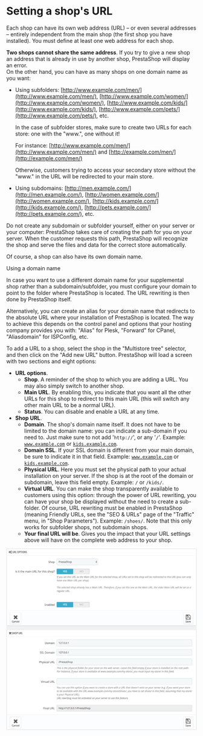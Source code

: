 # Setting a shop's URL

Each shop can have its own web address \(URL\) – or even several addresses – entirely independent from the main shop \(the first shop you have installed\). You must define at least one web address for each shop.

**Two shops cannot share the same address**. If you try to give a new shop an address that is already in use by another shop, PrestaShop will display an error.  
On the other hand, you can have as many shops on one domain name as you want:

* Using subfolders: [http://www.example.com/men/](http://www.example.com/men/), [http://www.example.com/women/](http://www.example.com/women/), [http://www.example.com/kids/](http://www.example.com/kids/), [http://www.example.com/pets/](http://www.example.com/pets/), etc.

  In the case of subfolder stores, make sure to create two URLs for each store: one with the "www.", one without it! 

  For instance: [http://www.example.com/men/](http://www.example.com/men/) and [http://example.com/men/](http://example.com/men/)

  Otherwise, customers trying to access your secondary store without the "www." in the URL will be redirected to your main store.

* Using subdomains: [http://men.example.com/](http://men.example.com/), [http://women.example.com/](http://women.example.com/), [http://kids.example.com/](http://kids.example.com/), [http://pets.example.com/](http://pets.example.com/), etc.  

Do not create any subdomain or subfolder yourself, either on your server or your computer: PrestaShop takes care of creating the path for you on your server. When the customer requests this path, PrestaShop will recognize the shop and serve the files and data for the correct store automatically.

Of course, a shop can also have its own domain name.

Using a domain name

In case you want to use a different domain name for your supplemental shop rather than a subdomain/subfolder, you must configure your domain to point to the folder where PrestaShop is located. The URL rewriting is then done by PrestaShop itself.

Alternatively, you can create an alias for your domain name that redirects to the absolute URL where your installation of PrestaShop is located. The way to achieve this depends on the control panel and options that your hosting company provides you with: "Alias" for Plesk, "Forward" for CPanel, "Aliasdomain" for ISPConfig, etc.

To add a URL to a shop, select the shop in the "Multistore tree" selector, and then click on the "Add new URL" button. PrestaShop will load a screen with two sections and eight options:

* **URL options**.
  * **Shop**. A reminder of the shop to which you are adding a URL. You may also simply switch to another shop.
  * **Main URL**. By enabling this, you indicate that you want all the other URLs for this shop to redirect to this main URL \(this will switch any other main URL to be a normal URL\).
  * **Status**. You can disable and enable a URL at any time.
* **Shop URL**.
  * **Domain**. The shop's domain name itself. It does not have to be limited to the domain name: you can indicate a sub-domain if you need to. Just make sure to not add '`http://`', or any '`/`'. Example: [`www.example.com`](http://www.example.com) or [`kids.example.com`](http://kids.example.com).
  * **Domain SSL**. If your SSL domain is different from your main domain, be sure to indicate it in that field. Example: [`www.example.com`](http://www.example.com) or [`kids.example.com`](http://kids.example.com).
  * **Physical URL**. Here you must set the physical path to your actual installation on your server. If the shop is at the root of the domain or subdomain, leave this field empty. Example: `/` or `/kids/`.
  * **Virtual URL**. You can make the shop transparently available to customers using this option: through the power of URL rewriting, you can have your shop be displayed without the need to create a sub-folder. Of course, URL rewriting must be enabled in PrestaShop \(meaning Friendly URLs, see the "SEO & URLs" page of the "Traffic" menu, in "Shop Parameters"\). Example: `/shoes/`. Note that this only works for subfolder shops, not subdomain shops.
  * **Your final URL will be**. Gives you the impact that your URL settings above will have on the complete web address to your shop.

![](../../.gitbook/assets/57082005%20%284%29.png)

